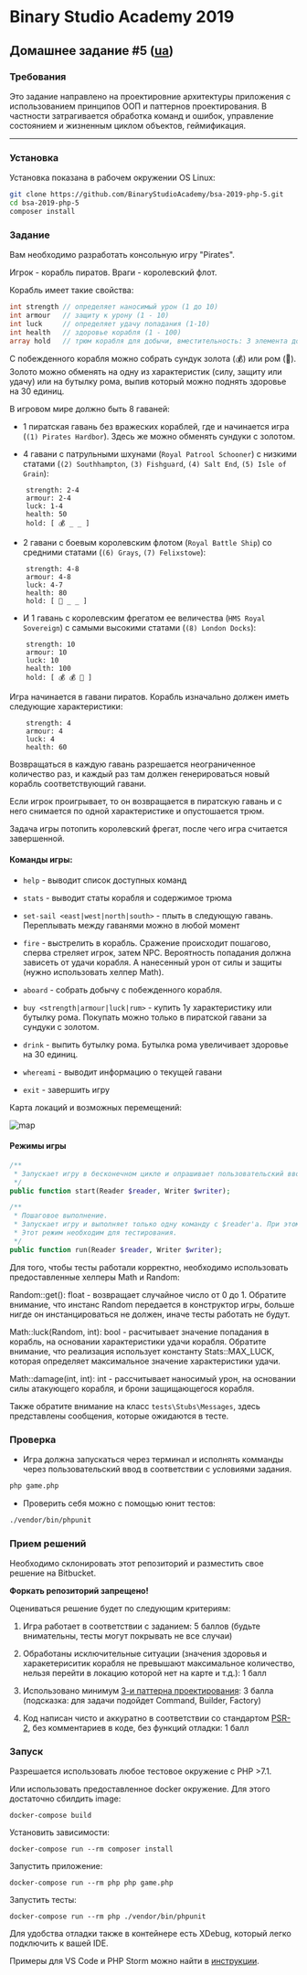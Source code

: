# Binary Studio Academy 2019

## Домашнее задание #5 ([ua](README_UA.md))

### Требования

Это задание направлено на проектировние архитектуры приложения с использованием принципов ООП и паттернов проектирования. В частности затрагивается обработка команд и ошибок, управление состоянием и жизненным циклом объектов, геймификация.

***

### Установка

Установка показана в рабочем окружении OS Linux:

```bash
git clone https://github.com/BinaryStudioAcademy/bsa-2019-php-5.git
cd bsa-2019-php-5
composer install
```

### Задание
Вам необходимо разработать консольную игру "Pirates". 

Игрок - корабль пиратов. Враги - королевский флот.

Корабль имеет такие свойства:

```php
int strength // определяет наносимый урон (1 до 10)
int armour   // защиту к урону (1 - 10)
int luck     // определяет удачу попадания (1-10)
int health   // здоровье корабля (1 - 100)
array hold   // трюм корабля для добычи, вместительность: 3 элемента добычи.
```

С побежденного корабля можно собрать сундук золота (💰) или ром (🍾). Золото можно обменять на одну из характеристик (силу, защиту или удачу) или на бутылку рома, выпив который можно поднять здоровье на 30 единиц.

В игровом мире должно быть 8 гаваней:

- 1 пиратская гавань без вражеских кораблей, где и начинается игра (`(1) Pirates Hardbor`). Здесь же можно обменять сундуки с золотом.

- 4 гавани с патрульными шхунами (`Royal Patrool Schooner`) с низкими статами (`(2) Southhampton`, `(3) Fishguard`, `(4) Salt End`, `(5) Isle of Grain`):
```
    strength: 2-4
    armour: 2-4
    luck: 1-4
    health: 50
    hold: [ 💰 _ _ ]
```

- 2 гавани с боевым королевским флотом (`Royal Battle Ship`) со средними статами (`(6) Grays`, `(7) Felixstowe`):
```
    strength: 4-8
    armour: 4-8
    luck: 4-7
    health: 80
    hold: [ 🍾 _ _ ]
```

- И 1 гавань с королевским фрегатом ее величества (`HMS Royal Sovereign`) с самыми высокими статами (`(8) London Docks`):
```
    strength: 10
    armour: 10
    luck: 10
    health: 100
    hold: [ 💰 💰 🍾 ]
```

Игра начинается в гавани пиратов. Корабль изначально должен иметь следующие характеристики:

```
    strength: 4
    armour: 4
    luck: 4
    health: 60
```

Возвращаться в каждую гавань разрешается неограниченное количество раз, и каждый раз там должен генерироваться новый корабль соответствующий гавани.

Если игрок проигрывает, то он возвращается в пиратскую гавань и с него снимается по одной характеристике и опустошается трюм.

Задача игры потопить королевский фрегат, после чего игра считается завершенной.

#### Команды игры:

- `help` - выводит список доступных команд

- `stats` - выводит статы корабля и содержимое трюма

- `set-sail <east|west|north|south>` - плыть в следующую гавань. Переплывать между гаванями можно в любой момент

- `fire` - выстрелить в корабль. Сражение происходит пошагово, сперва стреляет игрок, затем NPC. Вероятность попадания должна зависеть от удачи корабля. А нанесенный урон от силы и защиты (нужно использовать хелпер Math).

- `aboard` - собрать добычу с побежденного корабля. 

- `buy <strength|armour|luck|rum>` - купить 1у характеристику или бутылку рома. Покупать можно только в пиратской гавани за сундуки с золотом.

- `drink` - выпить бутылку рома. Бутылка рома увеличивает здоровье на 30 единиц.

- `whereami` - выводит информацию о текущей гавани

- `exit` - завершить игру

Карта локаций и возможных перемещений:

![map](Map.png)

#### Режимы игры

```php
/**
 * Запускает игру в бесконечном цикле и опрашивает пользовательский ввод.
 */
public function start(Reader $reader, Writer $writer);

/**
 * Пошаговое выполнение.
 * Запускает игру и выполняет только одну команду с $reader'a. При этом состояние игрового мира должно сохранятся
 * Этот режим необходим для тестирования.
 */
public function run(Reader $reader, Writer $writer);
```

Для того, чтобы тесты работали корректно, необходимо использовать предоставленные хелперы Math и Random:

Random::get(): float - возвращает случайное число от 0 до 1. Обратите внимание, что инстанс Random передается в конструктор игры, больше нигде он инстанцироваться не должен, иначе тесты работать не будут.

Math::luck(Random, int): bool - расчитывает значение попадания в корабль, на основании характеристики удачи корабля. Обратите внимание, что реализация использует константу Stats::MAX_LUCK, которая определяет максимальное значение характеристики удачи.

Math::damage(int, int): int - рассчитывает наносимый урон, на основании силы атакующего корабля, и брони защищающегося корабля.

Также обратите внимание на класс `tests\Stubs\Messages`, здесь представлены сообщения, которые ожидаются в тесте.

### Проверка

- Игра должна запускаться через терминал и исполнять комманды через пользовательский ввод в соответствии с условиями задания.

```bash
php game.php
```

- Проверить себя можно с помощью юнит тестов:

```bash
./vendor/bin/phpunit
```

### Прием решений

Необходимо склонировать этот репозиторий и разместить свое решение на Bitbucket.

__Форкать репозиторий запрещено!__

Оцениваться решение будет по следующим критериям:

1) Игра работает в соответствии с заданием: 5 баллов (будьте внимательны, тесты могут покрывать не все случаи)

2) Обработаны исключительные ситуации (значения здоровья и харакетериситик корабля не превышают максимальное количество, нельзя перейти в локацию которой нет на карте и т.д.): 1 балл

3) Использовано минимум [3-и паттерна проектирования](https://designpatternsphp.readthedocs.io/en/latest/): 3 балла (подсказка: для задачи подойдет Command, Builder, Factory)

4) Код написан чисто и аккуратно в соответствии со стандартом [PSR-2](https://www.php-fig.org/psr/psr-2/), без комментариев в коде, без функций отладки: 1 балл


### Запуск

Разрешается использовать любое тестовое окружение с PHP >7.1.

Или использовать предоставленное docker окружение. Для этого достаточно сбилдить image:

```
docker-compose build
```

Установить зависимости:

```
docker-compose run --rm composer install
```

Запустить приложение:

```
docker-compose run --rm php php game.php
```

Запустить тесты:

```
docker-compose run --rm php ./vendor/bin/phpunit
```

Для удобства отладки также в контейнере есть XDebug, который легко подключить к вашей IDE.

Примеры для VS Code и PHP Storm можно найти в [инструкции](debug.md). 
